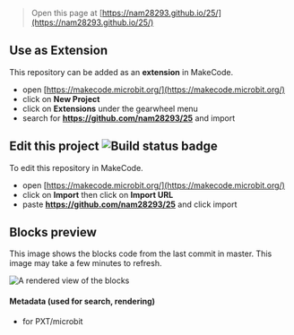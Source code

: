 
> Open this page at [https://nam28293.github.io/25/](https://nam28293.github.io/25/)

## Use as Extension

This repository can be added as an **extension** in MakeCode.

* open [https://makecode.microbit.org/](https://makecode.microbit.org/)
* click on **New Project**
* click on **Extensions** under the gearwheel menu
* search for **https://github.com/nam28293/25** and import

## Edit this project ![Build status badge](https://github.com/nam28293/25/workflows/MakeCode/badge.svg)

To edit this repository in MakeCode.

* open [https://makecode.microbit.org/](https://makecode.microbit.org/)
* click on **Import** then click on **Import URL**
* paste **https://github.com/nam28293/25** and click import

## Blocks preview

This image shows the blocks code from the last commit in master.
This image may take a few minutes to refresh.

![A rendered view of the blocks](https://github.com/nam28293/25/raw/master/.github/makecode/blocks.png)

#### Metadata (used for search, rendering)

* for PXT/microbit
<script src="https://makecode.com/gh-pages-embed.js"></script><script>makeCodeRender("{{ site.makecode.home_url }}", "{{ site.github.owner_name }}/{{ site.github.repository_name }}");</script>
